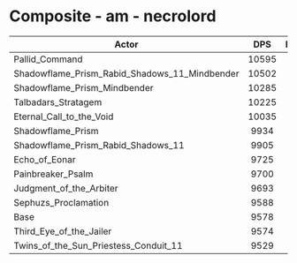 # Composite - am - necrolord
| Actor | DPS | Increase |
|---|:---:|:---:|
|Pallid_Command|10595|10.61%|
|Shadowflame_Prism_Rabid_Shadows_11_Mindbender|10502|9.64%|
|Shadowflame_Prism_Mindbender|10285|7.37%|
|Talbadars_Stratagem|10225|6.75%|
|Eternal_Call_to_the_Void|10035|4.77%|
|Shadowflame_Prism|9934|3.71%|
|Shadowflame_Prism_Rabid_Shadows_11|9905|3.41%|
|Echo_of_Eonar|9725|1.54%|
|Painbreaker_Psalm|9700|1.27%|
|Judgment_of_the_Arbiter|9693|1.20%|
|Sephuzs_Proclamation|9588|0.11%|
|Base|9578|0.00%|
|Third_Eye_of_the_Jailer|9574|-0.04%|
|Twins_of_the_Sun_Priestess_Conduit_11|9529|-0.51%|
